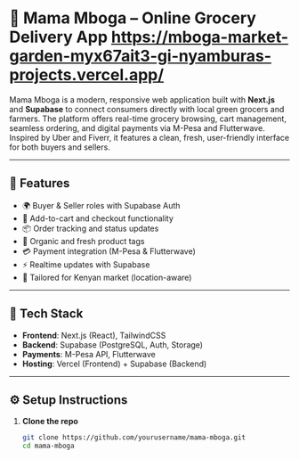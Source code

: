 # 🥦 Mama Mboga – Online Grocery Delivery App https://mboga-market-garden-myx67ait3-gi-nyamburas-projects.vercel.app/

Mama Mboga is a modern, responsive web application built with **Next.js** and **Supabase** to connect consumers directly with local green grocers and farmers. The platform offers real-time grocery browsing, cart management, seamless ordering, and digital payments via M-Pesa and Flutterwave. Inspired by Uber and Fiverr, it features a clean, fresh, user-friendly interface for both buyers and sellers.

---

## 🚀 Features

- 🌍 Buyer & Seller roles with Supabase Auth
- 🛒 Add-to-cart and checkout functionality
- 📦 Order tracking and status updates
- 🌿 Organic and fresh product tags
- 💳 Payment integration (M-Pesa & Flutterwave)
- ⚡ Realtime updates with Supabase
- 🎯 Tailored for Kenyan market (location-aware)

---

## 🧱 Tech Stack

- **Frontend**: Next.js (React), TailwindCSS
- **Backend**: Supabase (PostgreSQL, Auth, Storage)
- **Payments**: M-Pesa API, Flutterwave
- **Hosting**: Vercel (Frontend) + Supabase (Backend)

---

## ⚙️ Setup Instructions

1. **Clone the repo**
   ```bash
   git clone https://github.com/yourusername/mama-mboga.git
   cd mama-mboga
